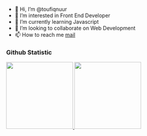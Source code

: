 - 👋 Hi, I’m @toufiqnuur
- 👀 I’m interested in Front End Developer
- 🌱 I’m currently learning Javascript
- 💞️ I’m looking to collaborate on Web Development
- 📫 How to reach me <a href="mailto:taufik2017yk@gmail.com">mail</a>

### Github Statistic
<p align="left">
<a href="https://github.com/toufiqnuur">
  <img height="180em" src="https://github-readme-stats-eight-theta.vercel.app/api?username=toufiqnuur&show_icons=true&theme=algolia&include_all_commits=true&count_private=true"/>
  <img height="180em" src="https://github-readme-stats-eight-theta.vercel.app/api/top-langs/?username=toufiqnuur&layout=compact&langs_count=8&theme=algolia"/>
</a>
</p>

<!---
toufiqnuur/toufiqnuur is a ✨ special ✨ repository because its `README.md` (this file) appears on your GitHub profile.
You can click the Preview link to take a look at your changes.
--->
